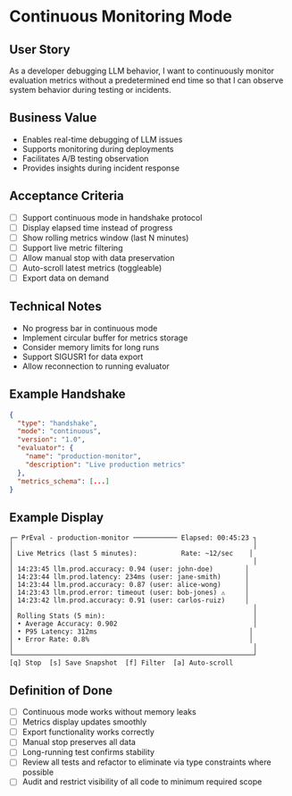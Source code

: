 # Continuous Monitoring Mode

## User Story
As a developer debugging LLM behavior, I want to continuously monitor evaluation metrics without a predetermined end time so that I can observe system behavior during testing or incidents.

## Business Value
- Enables real-time debugging of LLM issues
- Supports monitoring during deployments
- Facilitates A/B testing observation
- Provides insights during incident response

## Acceptance Criteria
- [ ] Support continuous mode in handshake protocol
- [ ] Display elapsed time instead of progress
- [ ] Show rolling metrics window (last N minutes)
- [ ] Support live metric filtering
- [ ] Allow manual stop with data preservation
- [ ] Auto-scroll latest metrics (toggleable)
- [ ] Export data on demand

## Technical Notes
- No progress bar in continuous mode
- Implement circular buffer for metrics storage
- Consider memory limits for long runs
- Support SIGUSR1 for data export
- Allow reconnection to running evaluator

## Example Handshake
```json
{
  "type": "handshake",
  "mode": "continuous",
  "version": "1.0",
  "evaluator": {
    "name": "production-monitor",
    "description": "Live production metrics"
  },
  "metrics_schema": [...]
}
```

## Example Display
```
┌─ PrEval - production-monitor ─────────── Elapsed: 00:45:23 ┐
│                                                            │
│ Live Metrics (last 5 minutes):           Rate: ~12/sec    │
│                                                            │
│ 14:23:45 llm.prod.accuracy: 0.94 (user: john-doe)        │
│ 14:23:44 llm.prod.latency: 234ms (user: jane-smith)      │
│ 14:23:44 llm.prod.accuracy: 0.87 (user: alice-wong)      │
│ 14:23:43 llm.prod.error: timeout (user: bob-jones) ⚠️     │
│ 14:23:42 llm.prod.accuracy: 0.91 (user: carlos-ruiz)     │
│                                                            │
│ Rolling Stats (5 min):                                     │
│ • Average Accuracy: 0.902                                  │
│ • P95 Latency: 312ms                                      │
│ • Error Rate: 0.8%                                        │
│                                                            │
└────────────────────────────────────────────────────────────┘
[q] Stop  [s] Save Snapshot  [f] Filter  [a] Auto-scroll
```

## Definition of Done
- [ ] Continuous mode works without memory leaks
- [ ] Metrics display updates smoothly
- [ ] Export functionality works correctly
- [ ] Manual stop preserves all data
- [ ] Long-running test confirms stability
- [ ] Review all tests and refactor to eliminate via type constraints where possible
- [ ] Audit and restrict visibility of all code to minimum required scope